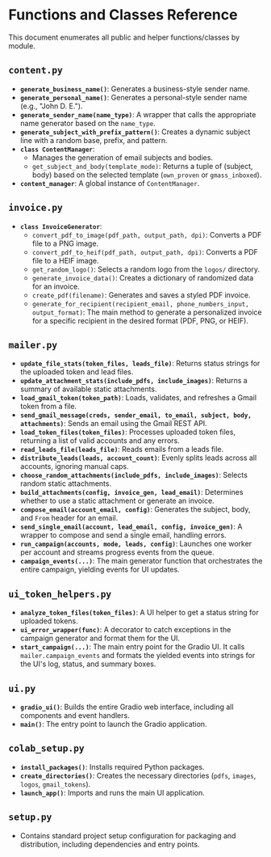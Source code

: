 # Functions and Classes Reference

This document enumerates all public and helper functions/classes by module.

## `content.py`
- **`generate_business_name()`**: Generates a business-style sender name.
- **`generate_personal_name()`**: Generates a personal-style sender name (e.g., "John D. E.").
- **`generate_sender_name(name_type)`**: A wrapper that calls the appropriate name generator based on the `name_type`.
- **`generate_subject_with_prefix_pattern()`**: Creates a dynamic subject line with a random base, prefix, and pattern.
- **`class ContentManager`**: 
    - Manages the generation of email subjects and bodies.
    - `get_subject_and_body(template_mode)`: Returns a tuple of (subject, body) based on the selected template (`own_proven` or `gmass_inboxed`).
- **`content_manager`**: A global instance of `ContentManager`.

## `invoice.py`
- **`class InvoiceGenerator`**:
    - `convert_pdf_to_image(pdf_path, output_path, dpi)`: Converts a PDF file to a PNG image.
    - `convert_pdf_to_heif(pdf_path, output_path, dpi)`: Converts a PDF file to a HEIF image.
    - `get_random_logo()`: Selects a random logo from the `logos/` directory.
    - `generate_invoice_data()`: Creates a dictionary of randomized data for an invoice.
    - `create_pdf(filename)`: Generates and saves a styled PDF invoice.
    - `generate_for_recipient(recipient_email, phone_numbers_input, output_format)`: The main method to generate a personalized invoice for a specific recipient in the desired format (PDF, PNG, or HEIF).

## `mailer.py`
- **`update_file_stats(token_files, leads_file)`**: Returns status strings for the uploaded token and lead files.
- **`update_attachment_stats(include_pdfs, include_images)`**: Returns a summary of available static attachments.
- **`load_gmail_token(token_path)`**: Loads, validates, and refreshes a Gmail token from a file.
- **`send_gmail_message(creds, sender_email, to_email, subject, body, attachments)`**: Sends an email using the Gmail REST API.
- **`load_token_files(token_files)`**: Processes uploaded token files, returning a list of valid accounts and any errors.
- **`read_leads_file(leads_file)`**: Reads emails from a leads file.
- **`distribute_leads(leads, account_count)`**: Evenly splits leads across all accounts, ignoring manual caps.
- **`choose_random_attachments(include_pdfs, include_images)`**: Selects random static attachments.
- **`build_attachments(config, invoice_gen, lead_email)`**: Determines whether to use a static attachment or generate an invoice.
- **`compose_email(account_email, config)`**: Generates the subject, body, and `From` header for an email.
- **`send_single_email(account, lead_email, config, invoice_gen)`**: A wrapper to compose and send a single email, handling errors.
- **`run_campaign(accounts, mode, leads, config)`**: Launches one worker per account and streams progress events from the queue.
- **`campaign_events(...)`**: The main generator function that orchestrates the entire campaign, yielding events for UI updates.

## `ui_token_helpers.py`
- **`analyze_token_files(token_files)`**: A UI helper to get a status string for uploaded tokens.
- **`ui_error_wrapper(func)`**: A decorator to catch exceptions in the campaign generator and format them for the UI.
- **`start_campaign(...)`**: The main entry point for the Gradio UI. It calls `mailer.campaign_events` and formats the yielded events into strings for the UI's log, status, and summary boxes.

## `ui.py`
- **`gradio_ui()`**: Builds the entire Gradio web interface, including all components and event handlers.
- **`main()`**: The entry point to launch the Gradio application.

## `colab_setup.py`
- **`install_packages()`**: Installs required Python packages.
- **`create_directories()`**: Creates the necessary directories (`pdfs`, `images`, `logos`, `gmail_tokens`).
- **`launch_app()`**: Imports and runs the main UI application.

## `setup.py`
- Contains standard project setup configuration for packaging and distribution, including dependencies and entry points.

